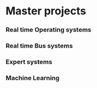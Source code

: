 # Master projects

### Real time Operating systems

### Real time Bus systems

### Expert systems

### Machine Learning
